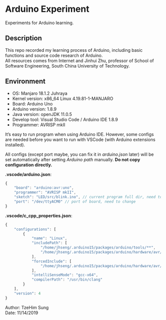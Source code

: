 # Arduino Experiment
Experiments for Arduino learning.

## Description
This repo recorded my learning process of Arduino, including basic functions and source code research of Arduino.  
All resources comes from Internet and Jinhui Zhu, professor of School of Software Engineering, South China University of Technology.

## Environment
- OS: Manjaro 18.1.2 Juhraya  
- Kernel version: x86_64 Linux 4.19.81-1-MANJARO   
- Board: Arduino Uno  
- Arduino version: 1.8.9  
- Java version: openJDK 11.0.5  
- Develop tool: Visual Studio Code / Arduino IDE 1.8.9
- Programmer: AVRISP mkII

It’s easy to run program when using Arduino IDE. However, some configs are needed before you want to run with VSCode (with Arduino extensions installed).  

All configs (except port maybe, you can fix it in *arduino.json* later) will be set automatically after setting *Arduino path* manually. **Do not copy configuration directly.**

**.vscode/arduino.json**:  

```javascript
{
    "board": "arduino:avr:uno",
    "programmer": "AVRISP mkII",
    "sketch": "LED/src/blink.ino", // current program full dir, need to change
    "port": "/dev/ttyACM0" // port of board, need to change
}
```

**.vscode/c_cpp_properties.json**:  

```javascript
{
    "configurations": [
        {
            "name": "Linux",
            "includePath": [
                "/home/jhseng/.arduino15/packages/arduino/tools/**",
                "/home/jhseng/.arduino15/packages/arduino/hardware/avr/1.8.1/**"
            ], 
            "forcedInclude": [
                "/home/jhseng/.arduino15/packages/arduino/hardware/avr/1.8.1/cores/arduino/Arduino.h"
            ],
            "intelliSenseMode": "gcc-x64",
            "compilerPath": "/usr/bin/clang"
        }
    ],
    "version": 4
}
```

Author: TzeHim Sung  
Date: 11/14/2019